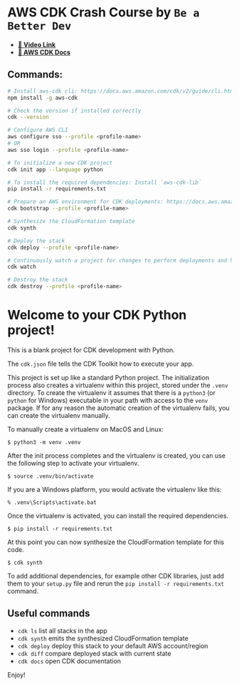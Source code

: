 # AWS CDK Crash Course by `Be a Better Dev`

- <a href="https://youtu.be/D4Asp5g4fp8?si=Iq9LO8qQR2pJzoVq" target="_blank"><b>🔗 Video Link</b></a>
- <a href="https://docs.aws.amazon.com/cdk/v2/guide/home.html" target="_blank"><b>🔗 AWS CDK Docs</b></a>


## Commands:

```bash
# Install aws-cdk cli: https://docs.aws.amazon.com/cdk/v2/guide/cli.html
npm install -g aws-cdk

# Check the version if installed correctly
cdk --version

# Configure AWS CLI
aws configure sso --profile <profile-name>
# OR
aws sso login --profile <profile-name>

# To initialize a new CDK project
cdk init app --language python

# To install the required dependencies: Install `aws-cdk-lib`
pip install -r requirements.txt

# Prepare an AWS environment for CDK deployments: https://docs.aws.amazon.com/cdk/v2/guide/ref-cli-cmd-bootstrap.html
cdk bootstrap --profile <profile-name>

# Synthesize the CloudFormation template
cdk synth

# Deploy the stack
cdk deploy --profile <profile-name>

# Continuously watch a project for changes to perform deployments and hotswaps.
cdk watch

# Destroy the stack
cdk destroy --profile <profile-name>
```


# Welcome to your CDK Python project!

This is a blank project for CDK development with Python.

The `cdk.json` file tells the CDK Toolkit how to execute your app.

This project is set up like a standard Python project.  The initialization
process also creates a virtualenv within this project, stored under the `.venv`
directory.  To create the virtualenv it assumes that there is a `python3`
(or `python` for Windows) executable in your path with access to the `venv`
package. If for any reason the automatic creation of the virtualenv fails,
you can create the virtualenv manually.

To manually create a virtualenv on MacOS and Linux:

```
$ python3 -m venv .venv
```

After the init process completes and the virtualenv is created, you can use the following
step to activate your virtualenv.

```
$ source .venv/bin/activate
```

If you are a Windows platform, you would activate the virtualenv like this:

```
% .venv\Scripts\activate.bat
```

Once the virtualenv is activated, you can install the required dependencies.

```
$ pip install -r requirements.txt
```

At this point you can now synthesize the CloudFormation template for this code.

```
$ cdk synth
```

To add additional dependencies, for example other CDK libraries, just add
them to your `setup.py` file and rerun the `pip install -r requirements.txt`
command.

## Useful commands

 * `cdk ls`          list all stacks in the app
 * `cdk synth`       emits the synthesized CloudFormation template
 * `cdk deploy`      deploy this stack to your default AWS account/region
 * `cdk diff`        compare deployed stack with current state
 * `cdk docs`        open CDK documentation

Enjoy!
